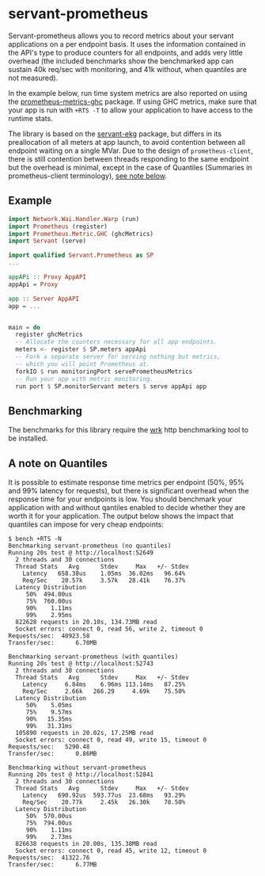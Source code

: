 # servant-prometheus

Servant-prometheus allows you to record metrics about your servant applications on a per endpoint basis. It uses the information contained in the API's type to produce counters for all endpoints, and adds very little overhead (the included benchmarks show the benchmarked app can sustain 40k req/sec with monitoring, and 41k without, when quantiles are not measured).

In the example below, run time system metrics are also reported on using the [prometheus-metrics-ghc](https://hackage.haskell.org/package/prometheus-metrics-ghc) package. If using GHC metrics, make sure that your app is run with `+RTS -T` to allow your application to have access to the runtime stats.

The library is based on the [servant-ekg](https://hackage.haskell.org/package/servant-ekg) package, but differs in its preallocation of all meters at app launch, to avoid contention between all endpoint waiting on a single MVar. Due to the design of `prometheus-client`, there is still contention between threads responding to the same endpoint but the overhead is minimal, except in the case of Quantiles (Summaries in prometheus-client terminology), [see note below](#a-note-on-quantiles).

## Example

```haskell
import Network.Wai.Handler.Warp (run)
import Prometheus (register)
import Prometheus.Metric.GHC (ghcMetrics)
import Servant (serve)

import qualified Servant.Prometheus as SP
...

appAPi :: Proxy AppAPI
appApi = Proxy

app :: Server AppAPI
app = ...


main = do
  register ghcMetrics
  -- Allocate the counters necessary for all app endpoints.
  meters <- register $ SP.meters appApi
  -- Fork a separate server for serving nothing but metrics,
  -- which you will point Prometheus at.
  forkIO $ run monitoringPort servePrometheusMetrics
  -- Run your app with metric monitoring.
  run port $ SP.monitorServant meters $ serve appApi app

```

## Benchmarking
The benchmarks for this library require the [wrk](https://github.com/wg/wrk) http benchmarking tool to be installed.

## A note on Quantiles
It is possible to estimate response time metrics per endpoint (50%, 95% and 99% latency for requests), but there is significant overhead when the response time for your endpoints is low. You should benchmark your application with and without qantiles enabled to decide whether they are worth it for your application. The output below shows the impact that quantiles can impose for very cheap endpoints:

```
$ bench +RTS -N
Benchmarking servant-prometheus (no quantiles)
Running 20s test @ http://localhost:52649
  2 threads and 30 connections
  Thread Stats   Avg      Stdev     Max   +/- Stdev
    Latency   658.38us    1.05ms  36.02ms   96.64%
    Req/Sec    20.57k     3.57k   28.41k    76.37%
  Latency Distribution
     50%  494.00us
     75%  760.00us
     90%    1.11ms
     99%    2.95ms
  822628 requests in 20.10s, 134.73MB read
  Socket errors: connect 0, read 56, write 2, timeout 0
Requests/sec:  40923.58
Transfer/sec:      6.70MB

Benchmarking servant-prometheus (with quantiles)
Running 20s test @ http://localhost:52743
  2 threads and 30 connections
  Thread Stats   Avg      Stdev     Max   +/- Stdev
    Latency     6.84ms    6.96ms 113.14ms   87.25%
    Req/Sec     2.66k   266.29     4.69k    75.50%
  Latency Distribution
     50%    5.05ms
     75%    9.57ms
     90%   15.35ms
     99%   31.31ms
  105890 requests in 20.02s, 17.25MB read
  Socket errors: connect 0, read 49, write 15, timeout 0
Requests/sec:   5290.48
Transfer/sec:      0.86MB

Benchmarking without servant-prometheus
Running 20s test @ http://localhost:52841
  2 threads and 30 connections
  Thread Stats   Avg      Stdev     Max   +/- Stdev
    Latency   690.92us  593.77us  23.68ms   93.29%
    Req/Sec    20.77k     2.45k   26.30k    78.50%
  Latency Distribution
     50%  570.00us
     75%  794.00us
     90%    1.11ms
     99%    2.73ms
  826638 requests in 20.00s, 135.38MB read
  Socket errors: connect 0, read 45, write 12, timeout 0
Requests/sec:  41322.76
Transfer/sec:      6.77MB
```
